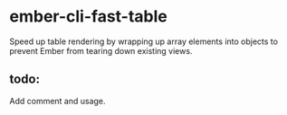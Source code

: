 # ember-cli-fast-table
Speed up table rendering by wrapping up array elements into objects to prevent Ember from tearing down existing views.

## todo:
Add comment and usage.


